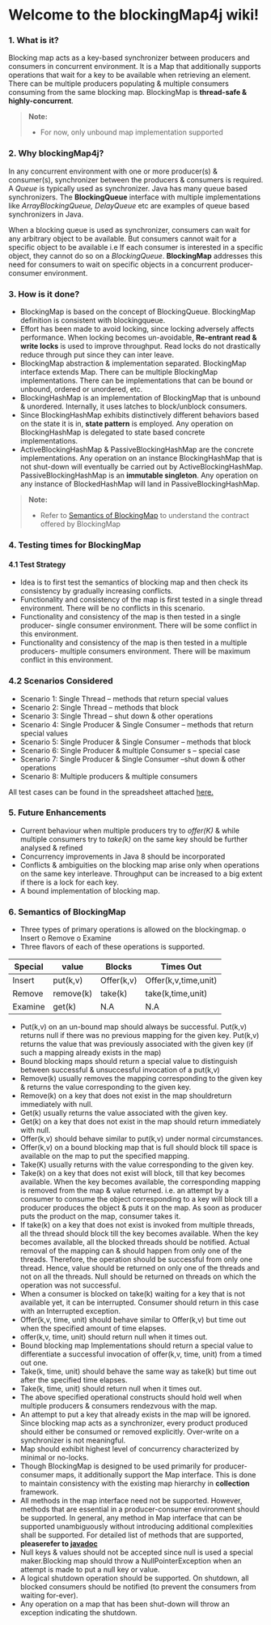 # Welcome to the blockingMap4j wiki!


### 1. What is it? <a name="what"></a>
Blocking map acts as a key-based synchronizer between producers and consumers in concurrent environment. It is a Map that additionally supports operations that wait for a key to be available when retrieving an element. There can be multiple producers populating & multiple consumers consuming from the same blocking map. BlockingMap is **thread-safe & highly-concurrent**.
> **Note:**
> - For now, only unbound map implementation supported

### 2. Why blockingMap4j? <a name="why"></a>
In any concurrent environment with one or more producer(s) & consumer(s), synchronizer between the producers & consumers is required. A *Queue* is typically used as synchronizer. Java has many queue based synchronizers. The **BlockingQueue** interface with multiple implementations like *ArrayBlockingQueue, DelayQueue* etc are examples of queue based synchronizers in Java. 

When a blocking queue is used as synchronizer, consumers can wait for any arbitrary object to be available. But consumers cannot wait for a specific object to be available i.e If each consumer is interested in a specific object, they cannot do so on a *BlockingQueue*. **BlockingMap** addresses this need for consumers to wait on specific objects in a concurrent producer-consumer environment. 

### 3. How is it done? <a name="how"></a>
* BlockingMap is based on the concept of BlockingQueue. BlockingMap definition is consistent with blockingqueue.
* Effort has been made to avoid locking, since locking adversely affects performance. When locking becomes un-avoidable, **Re-entrant read & write locks** is used to improve throughput. Read locks do not drastically reduce through put since they can inter leave.
* BlockingMap abstraction & implementation separated. BlockingMap interface extends Map. There can be multiple BlockingMap implementations. There can be implementations that can be bound or unbound, ordered or unordered, etc.
* BlockingHashMap is an implementation of BlockingMap that is unbound & unordered.
Internally, it uses latches to block/unblock consumers.
* Since BlockingHashMap exhibits distinctively different behaviors based on the state it is in, **state
pattern** is employed. Any operation on BlockingHashMap is delegated to state based concrete
implementations.
* ActiveBlockingHashMap & PassiveBlockingHashMap are the concrete implementations. Any
operation on an instance BlockingHashMap that is not shut-down will eventually be carried out by
ActiveBlockingHashMap. PassiveBlockingHashMap is an **immutable singleton**. Any operation on any
instance of BlockedHashMap will land in PassiveBlockingHashMap.
> **Note:**
> - Refer to [Semantics of BlockingMap](#semantics) to understand the contract offered by BlockingMap

### 4. Testing times for BlockingMap <a name="test"></a>

#### 4.1 Test Strategy
- Idea is to first test the semantics of blocking map and then check its consistency by gradually
    increasing conflicts.
- Functionality and consistency of the map is first tested in a single thread environment. There
    will be no conflicts in this scenario.
- Functionality and consistency of the map is then tested in a single producer- single consumer
    environment. There will be some conflict in this environment.
- Functionality and consistency of the map is then tested in a multiple producers- multiple
    consumers environment. There will be maximum conflict in this environment.

### 4.2 Scenarios Considered
- Scenario 1: Single Thread – methods that return special values
- Scenario 2: Single Thread – methods that block
- Scenario 3: Single Thread – shut down & other operations
- Scenario 4: Single Producer & Single Consumer – methods that return special values
- Scenario 5: Single Producer & Single Consumer – methods that block
- Scenario 6: Single Producer & multiple Consumer s – special case
- Scenario 7: Single Producer & Single Consumer –shut down & other operations
- Scenario 8: Multiple producers & multiple consumers

All test cases can be found in the spreadsheet attached <a href="https://docs.google.com/spreadsheets/d/1ka62aFjnkFLfovXzvYipmF9rKbWS0k0hqvsN0u3P70A/edit#gid=2143733835" target="_blank">here.</a>



### 5. Future Enhancements <a name="future"></a>

- Current behaviour when multiple producers try to *offer(K)* & while multiple consumers try to *take(k)* on the same key should be further analysed & refined
- Concurrency improvements in Java 8 should be incorporated
- Conflicts & ambiguities on the blocking map arise only when operations on the same key
    interleave. Throughput can be increased to a big extent if there is a lock for each key.
- A bound implementation of blocking map.

### 6. Semantics of BlockingMap <a name="semantics"></a>

- Three types of primary operations is allowed on the blockingmap.
    o Insert
    o Remove
    o Examine
- Three flavors of each of these operations is supported.


Special|value    |Blocks    |Times Out
-------|---------|----------|----------
Insert |put(k,v) |Offer(k,v)| Offer(k,v,time,unit)
Remove |remove(k)|take(k)   |take(k,time,unit)
Examine| get(k)  |N.A       |N.A

- Put(k,v) on an un-bound map should always be successful. Put(k,v) returns null if there was no
    previous mapping for the given key. Put(k,v) returns the value that was previously associated
    with the given key (if such a mapping already exists in the map)
- Bound blocking maps should return a special value to distinguish between successful & unsuccessful
    invocation of a put(k,v)
- Remove(k) usually removes the mapping corresponding to the given key & returns the value
    corresponding to the given key.
- Remove(k) on a key that does not exist in the map shouldreturn immediately with null.
- Get(k) usually returns the value associated with the given key.
- Get(k) on a key that does not exist in the map should return immediately with null.
- Offer(k,v) should behave similar to put(k,v) under normal circumstances.
- Offer(k,v) on a bound blocking map that is full should block till space is available on the map to
    put the specified mapping.
- Take(K) usually returns with the value corresponding to the given key.
- Take(k) on a key that does not exist will block, till that key becomes available. When the key
    becomes available, the corresponding mapping is removed from the map & value returned.
    i.e. an attempt by a consumer to consume the object corresponding to a key will block till a
    producer produces the object & puts it on the map. As soon as producer puts the product on the
    map, consumer takes it.
- If take(k) on a key that does not exist is invoked from multiple threads, all the thread should
    block till the key becomes available. When the key becomes available, all the blocked threads
    should be notified. Actual removal of the mapping can & should happen from only one of the
    threads. Therefore, the operation should be successful from only one thread. Hence, value
    should be returned on only one of the threads and not on all the threads. Null should be
    returned on threads on which the operation was not successful.
- When a consumer is blocked on take(k) waiting for a key that is not available yet, it can be
    interrupted. Consumer should return in this case with an Interrupted exception.
- Offer(k,v, time, unit) should behave similar to Offer(k,v) but time out when the specified amount
    of time elapses.
- offer(k,v, time, unit) should return null when it times out.
- Bound blocking map Implementations should return a special value to differentiate a successful
    invocation of offer(k,v, time, unit) from a timed out one.
- Take(k, time, unit) should behave the same way as take(k) but time out after the specified time
    elapses.
- Take(k, time, unit) should return null when it times out.
- The above specified operational constructs should hold well when multiple producers & consumers rendezvous with the map.
- An attempt to put a key that already exists in the map will be ignored. Since blocking map acts as a synchronizer, every product produced should either be consumed or removed explicitly. Over-write on a synchronizer is not meaningful.
- Map should exhibit highest level of concurrency characterized by minimal or no-locks.
- Though BlockingMap is designed to be used primarily for producer-consumer maps, it additionally support the Map interface. This is done to maintain consistency with the existing map hierarchy in **collection** framework.
- All methods in the map interface need not be supported. However, methods that are essential
    in a producer-consumer environment should be supported. In general, any method in Map
    interface that can be supported unambiguously without introducing additional complexities
    shall be supported. For detailed list of methods that are supported, **pleaserefer to <a href="http://blockingmapforj.sourceforge.net/" target="_blank">javadoc</a>**
- Null keys & values should not be accepted since null is used a special maker.Blocking map
    should throw a NullPointerException when an attempt is made to put a null key or value.
- A logical shutdown operation should be supported. On shutdown, all blocked consumers should
    be notified (to prevent the consumers from waiting for-ever).
- Any operation on a map that has been shut-down will throw an exception indicating the
    shutdown.

  
